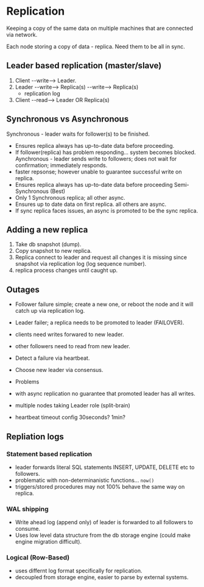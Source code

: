 # Replication

Keeping a copy of the same data on multiple machines that are connected via network.

Each node storing a copy of data - replica. Need them to be all in sync.

## Leader based replication (master/slave)
1. Client --write--> Leader.
2. Leader --write--> Replica(s)
          --write--> Replica(s)
    - replication log
3. Client --read--> Leader OR Replica(s)

## Synchronous vs Asynchronous
Synchronous - leader waits for follower(s) to be finished.
 - Ensures replica always has up-to-date data before proceeding.
 - If follower(replica) has problem responding... system becomes blocked.
Aynchronous - leader sends write to followers; does not wait for confirmation; immediately responds.
 - faster repsonse; however unable to guarantee successful write on replica.
 - Ensures replica always has up-to-date data before proceeding
Semi-Synchronous (Best)
 - Only 1 Synchronous replica; all other async.
 - Ensures up to date data on first replica. all others are async.
 - If sync replica faces issues, an async is promoted to be the sync replica.

## Adding a new replica
1. Take db snapshot (dump).
2. Copy snapshot to new replica.
3. Replica connect to leader and request all changes it is missing since snapshot via replication log (log sequence number).
4. replica process changes until caught up.

## Outages
- Follower failure simple; create a new one, or reboot the node and it will catch up via replication log.
- Leader failer; a replica needs to be promoted to leader (FAILOVER).
 - clients need writes forwared to new leader.
 - other followers need to read from new leader.
 - Detect a failure via heartbeat.
 - Choose new leader via consensus.

- Problems
 - with async replication no guarantee that promoted leader has all writes.
 - multiple nodes taking Leader role (split-brain)
 - heartbeat timeout config 30seconds? 1min?

## Repliation logs
### Statement based replication
- leader forwards literal SQL statements INSERT, UPDATE, DELETE etc to followers.
- problematic with non-determinanistic functions... `now()`
 - triggers/stored procedures may not 100% behave the same way on replica.
### WAL shipping
- Write ahead log (append only) of leader is forwarded to all followers to consume.
- Uses low level data structure from the db storage engine (could make engine migration difficult).
### Logical (Row-Based)
- uses differnt log format specifically for replication.
- decoupled from storage engine, easier to parse by external systems.


